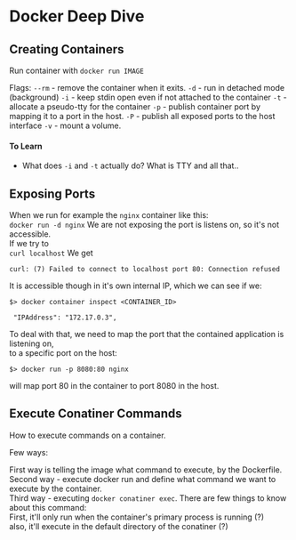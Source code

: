 
# Docker Deep Dive


## Creating Containers

Run container with `docker run IMAGE`

Flags:
`--rm` - remove the container when it exits.
`-d` - run in detached mode (background)
`-i` - keep stdin open even if not attached to the container
`-t` - allocate a pseudo-tty for the container
`-p` - publish container port by mapping it to a port in the host. 
`-P` - publish all exposed ports to the host interface
`-v` - mount a volume.


#### To Learn
- What does `-i` and `-t` actually do? What is TTY and all that..


## Exposing Ports

When we run for example the `nginx` container like this: <br>
`docker run -d nginx`
We are not exposing the port is listens on, so it's not accessible. <br>
If we try to <br>
`curl localhost`
We get <br>
```
curl: (7) Failed to connect to localhost port 80: Connection refused
```

It is accessible though in it's own internal IP, which we can see if we: <br>
```
$> docker container inspect <CONTAINER_ID>

 "IPAddress": "172.17.0.3",
```

To deal with that, we need to map the port that the contained application is listening on, <br>
to a specific port on the host: <br>

```
$> docker run -p 8080:80 nginx
```

will map port 80 in the container to port 8080 in the host.

## Execute Conatiner Commands

How to execute commands on a container. 

Few ways:

First way is telling the image what command to execute, by the Dockerfile. <br>
Second way - execute docker run and define what command we want to execute by the container. <br>
Third way - executing `docker conatiner exec`. There are few things to know about this command: <br>
First, it'll only run when the container's primary process is running (?) <br>
also, it'll execute in the default directory of the conatiner (?)
